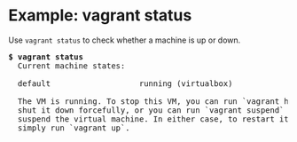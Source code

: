 # Example: vagrant status
Use `vagrant status` to check whether a machine is up or down.

<pre><b>$ vagrant status</b>
  Current machine states:

  default                   running (virtualbox)

  The VM is running. To stop this VM, you can run `vagrant halt` to
  shut it down forcefully, or you can run `vagrant suspend` to simply
  suspend the virtual machine. In either case, to restart it again,
  simply run `vagrant up`.</pre>
